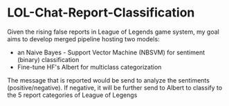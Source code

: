 # LOL-Chat-Report-Classification
Given the rising false reports in League of Legends game system, my goal aims to develop merged pipeline hosting two models:
- an Naive Bayes - Support Vector Machine (NBSVM) for sentiment (binary) classification
- Fine-tune HF's Albert for multiclass categorization

The message that is reported would be send to analyze the sentiments (positive/negative). If negative, it will be further send to Albert to classify to the 5 report categories of League of Legengs
